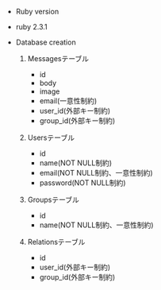 
* Ruby version
- ruby 2.3.1

* Database creation

    1. Messagesテーブル
        * id
        * body
        * image
        * email(一意性制約)
        * user_id(外部キー制約)
        * group_id(外部キー制約)

    2. Usersテーブル
        * id
        * name(NOT NULL制約)
        * email(NOT NULL制約、一意性制約)
        * password(NOT NULL制約)

    3. Groupsテーブル
        * id
        * name(NOT NULL制約、一意性制約)

    4. Relationsテーブル
        * id
        * user_id(外部キー制約)
        * group_id(外部キー制約)

